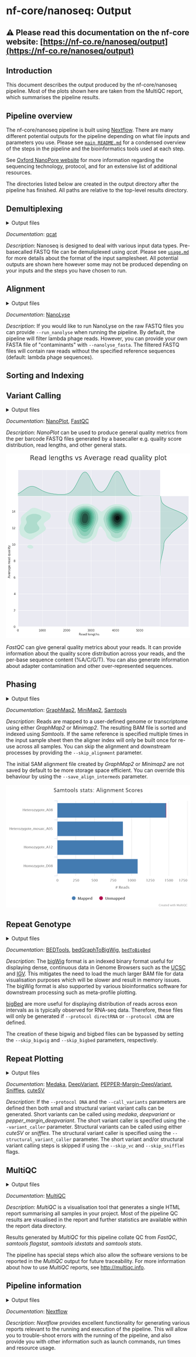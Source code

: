 # nf-core/nanoseq: Output

## :warning: Please read this documentation on the nf-core website: [https://nf-co.re/nanoseq/output](https://nf-co.re/nanoseq/output)

## Introduction

This document describes the output produced by the nf-core/nanoseq pipeline. Most of the plots shown here are taken from the MultiQC report, which summarises the pipeline results.

## Pipeline overview

The nf-core/nanoseq pipeline is built using [Nextflow](https://www.nextflow.io/). There are many different potential outputs for the pipeline depending on what file inputs and parameters you use. Please see [`main README.md`](../README.md) for a condensed overview of the steps in the pipeline and the bioinformatics tools used at each step.

See [Oxford NanoPore website](https://nanoporetech.com/) for more information regarding the sequencing technology, protocol, and for an extensive list of additional resources.

The directories listed below are created in the output directory after the pipeline has finished. All paths are relative to the top-level results directory.

## Demultiplexing

<details markdown="1">
<summary>Output files</summary>

- `qcat/fastq/<barcode*>.fastq.gz`: FASTQ output files for each barcode.
- `qcat/fastq/none.fastq.gz`: FASTQ file with reads were unassigned to any given barcode.

</details>

_Documentation_:
[qcat](https://github.com/nanoporetech/qcat)

_Description_:
Nanoseq is designed to deal with various input data types. Pre-basecalled FASTQ file can be demuliplexed using _qcat_. Please see [`usage.md`](usage.md#--input) for more details about the format of the input samplesheet. All potential outputs are shown here however some may not be produced depending on your inputs and the steps you have chosen to run.

## Alignment

<details markdown="1">
<summary>Output files</summary>

- `nanolyse/<SAMPLE>.fastq.gz`: FASTQ file after the removal of reads that map to DNA contaminants.
- `nanolyse/<SAMPLE>.nanolyse.log`: NanoLyse log file.

</details>

_Documentation_:
[NanoLyse](https://github.com/wdecoster/nanolyse)

_Description_:
If you would like to run NanoLyse on the raw FASTQ files you can provide `--run_nanolyse` when running the pipeline. By default, the pipeline will filter lambda phage reads. However, you can provide your own FASTA file of "contaminants" with `--nanolyse_fasta`. The filtered FASTQ files will contain raw reads without the specified reference sequences (default: lambda phage sequences).

## Sorting and Indexing

## Variant Calling

<details markdown="1">
<summary>Output files</summary>

- `nanoplot/fastq/<SAMPLE>/`: directory with various `*.html` files containing QC metrics and plots.
- `fastqc/<SAMPLE>_fastqc.html`: _FastQC_ `*.html` file for each sample.
- `fastqc/<SAMPLE>_fastqc.zip`: _FastQC_ `*.zip` file for each sample.

</details>

_Documentation_:
[NanoPlot](https://github.com/wdecoster/NanoPlot), [FastQC](http://www.bioinformatics.babraham.ac.uk/projects/fastqc/Help/)

_Description_:
_NanoPlot_ can be used to produce general quality metrics from the per barcode FASTQ files generated by a basecaller e.g. quality score distribution, read lengths, and other general stats.

![Nanoplot - Read quality vs read length](images/nanoplot_readlengthquality.png)

_FastQC_ can give general quality metrics about your reads. It can provide information about the quality score distribution across your reads, and the per-base sequence content (%A/C/G/T). You can also generate information about adapter contamination and other over-represented sequences.

## Phasing

<details markdown="1">
<summary>Output files</summary>

- `<ALIGNER>/<SAMPLE>.sorted.bam`: per sample coordinate sorted BAM file.
- `<ALIGNER>/<SAMPLE>.sorted.bam.bai`: per sample coordinate sorted BAM index file.
- `<ALIGNER>/samtools_stats/`: directory with per sample `*.flagstat`, `*.idxstats` and `*.stats` files generated by _Samtools_.

</details>

_Documentation_:
[GraphMap2](https://github.com/lbcb-sci/graphmap2), [MiniMap2](https://github.com/lh3/minimap2), [Samtools](http://samtools.sourceforge.net/)

_Description_:
Reads are mapped to a user-defined genome or transcriptome using either _GraphMap2_ or _Minimap2_. The resulting BAM file is sorted and indexed using _Samtools_. If the same reference is specified multiple times in the input sample sheet then the aligner index will only be built once for re-use across all samples. You can skip the alignment and downstream processes by providing the `--skip_alignment` parameter.

The initial SAM alignment file created by _GraphMap2_ or _Minimap2_ are not saved by default to be more storage space efficient. You can override this behaviour by using the `--save_align_intermeds` parameter.

![MultiQC - Samtools stats plot](images/mqc_samtools_stats_plot.png)

## Repeat Genotype

<details markdown="1">
<summary>Output files</summary>

- `<ALIGNER>/bigwig/`: directory with per sample `*.bigWig` and `*.bedGraph` file.
- `<ALIGNER>/bigbed/`: directory with per sample `*.bigBed` and `*bed12` file.

</details>

_Documentation_:
[BEDTools](https://bedtools.readthedocs.io/en/latest/), [bedGraphToBigWig](https://genome.ucsc.edu/goldenpath/help/bigWig.html#Ex3), [`bedToBigBed`](https://genome.ucsc.edu/goldenPath/help/bigBed.html#Ex2)

_Description_:
The [bigWig](https://genome.ucsc.edu/goldenpath/help/bigWig.html) format is an indexed binary format useful for displaying dense, continuous data in Genome Browsers such as the [UCSC](https://genome.ucsc.edu/cgi-bin/hgTracks) and [IGV](http://software.broadinstitute.org/software/igv/). This mitigates the need to load the much larger BAM file for data visualisation purposes which will be slower and result in memory issues. The bigWig format is also supported by various bioinformatics software for downstream processing such as meta-profile plotting.

[bigBed](https://genome.ucsc.edu/goldenPath/help/bigBed.html) are more useful for displaying distribution of reads across exon intervals as is typically observed for RNA-seq data. Therefore, these files will only be generated if `--protocol directRNA` or `--protocol cDNA` are defined.

The creation of these bigwig and bigbed files can be bypassed by setting the `--skip_bigwig` and `--skip_bigbed` parameters, respectively.

## Repeat Plotting

<details markdown="1">
<summary>Output files</summary>

Short variant callers

- Medaka:

  - `variant_calling/medaka_variant/<SAMPLE>.vcf.gz`: zipped VCF file with small variants.
  - `variant_calling/medaka_variant/<SAMPLE>.vcf.gz`: index for zipped VCF file with small variants.

- DeepVariant:

  - `variant_calling/deepvariant/<SAMPLE>.vcf.gz`: zipped VCF file with small variants.
  - `variant_calling/deepvariant/<SAMPLE>.vcf.gz.tbi`: index for zipped VCF file with small variants.

- PEPPER-Margin-DeepVariant:
  - `variant_calling/margin_pepper_deepvariant/<SAMPLE>.vcf.gz`: zipped VCF file with small variants.
  - `variant_calling/margin_pepper_deepvariant/<SAMPLE>.vcf.gz.tbi`: index for zipped VCF file with small variants.

Structural variant callers

- Sniffles

  - `variant_calling/cutesv/<SAMPLE>.vcf.gz`: zipped VCF file with smtructural variants.
  - `variant_calling/cutesv/<SAMPLE>.vcf.gz.tbi`: index for zipped VCF file with structural variants.

- cuteSV
  - `variant_calling/sniffles/<SAMPLE>.vcf.gz`: zipped VCF file with smtructural variants.
  - `variant_calling/sniffles/<SAMPLE>.vcf.gz.tbi`: index for zipped VCF file with structural variants.

</details>

_Documentation_:
[Medaka](https://github.com/nanoporetech/medaka), [DeepVariant](https://github.com/google/deepvariant), [PEPPER-Margin-DeepVariant](https://github.com/kishwarshafin/pepper),
[Sniffles](https://github.com/fritzsedlazeck/Sniffles), [cuteSV](https://github.com/tjiangHIT/cuteSV)

_Description_:
If the `--protocol DNA` and the `--call_variants` parameters are defined then both small and structural variant variant calls can be generated.
Short variants can be called using _medaka_, _deepvariant_ or _pepper_margin_deepvariant_. The short variant caller is specified using the `--variant_caller` parameter.
Structural variants can be called using either _cuteSV_ or _sniffles_. The structural variant caller is specified using the `--structural_variant_caller` parameter.
The short variant and/or structural variant calling steps is skipped if using the `--skip_vc` and `--skip_sniffles` flags.



## MultiQC

<details markdown="1">
<summary>Output files</summary>

- `multiqc/`
  - `multiqc_report.html`: a standalone HTML file that can be viewed in your web browser.
  - `multiqc_data/`: a directory containing parsed statistics from the different tools used in the pipeline.
  - `multiqc_plots/`: a directory containing static images from the report in various formats.

</details>

_Documentation_:
[MultiQC](https://multiqc.info/docs/)

_Description_:
_MultiQC_ is a visualisation tool that generates a single HTML report summarising all samples in your project. Most of the pipeline QC results are visualised in the report and further statistics are available within the report data directory.

Results generated by _MultiQC_ for this pipeline collate QC from _FastQC_, _samtools flagstat_, _samtools idxstats_ and _samtools stats_.

The pipeline has special steps which also allow the software versions to be reported in the _MultiQC_ output for future traceability. For more information about how to use _MultiQC_ reports, see <http://multiqc.info>.

## Pipeline information

<details markdown="1">
<summary>Output files</summary>

- `pipeline_info/`
  - Reports generated by Nextflow: `execution_report.html`, `execution_timeline.html`, `execution_trace.txt` and `pipeline_dag.dot`/`pipeline_dag.svg`.
  - Reports generated by the pipeline: `pipeline_report.html`, `pipeline_report.txt` and `software_versions.yml`. The `pipeline_report*` file will only be present if the `--email` / `--email_on_fail` parameter's are used when running the pipeline.
  - Reformatted samplesheet file used as the pipeline input: `samplesheet.valid.csv`.

</details>

_Documentation_:
[Nextflow](https://www.nextflow.io/docs/latest/tracing.html)

_Description_:
_Nextflow_ provides excellent functionality for generating various reports relevant to the running and execution of the pipeline. This will allow you to trouble-shoot errors with the running of the pipeline, and also provide you with other information such as launch commands, run times and resource usage.
